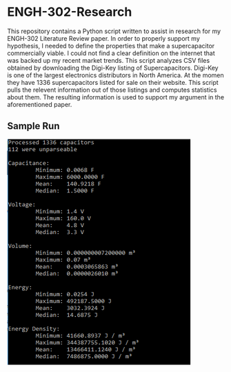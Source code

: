 # ENGH-302-Research

This repository contains a Python script written to assist in research for my ENGH-302 Literature Review paper. In order to properly support my hypothesis, I needed to define the properties that make a supercapacitor commercially viable. I could not find a clear definition on the internet that was backed up my recent market trends. This script analyzes CSV files obtained by downloading the Digi-Key listing of Supercapacitors. Digi-Key is one of the largest electronics distributors in North America. At the momen they have 1336 supercapacitors listed for sale on their website. This script pulls the relevent information out of those listings and computes statistics about them. The resulting information is used to support my argument in the aforementioned paper.

## Sample Run

![Sample Image Here](https://github.com/derangedhk417/ENGH-302-Research/raw/master/sample.PNG)
